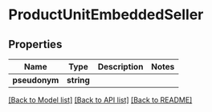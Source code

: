 # ProductUnitEmbeddedSeller

## Properties
Name | Type | Description | Notes
------------ | ------------- | ------------- | -------------
**pseudonym** | **string** |  | 

[[Back to Model list]](../../README.md#documentation-for-models) [[Back to API list]](../../README.md#documentation-for-api-endpoints) [[Back to README]](../../README.md)

